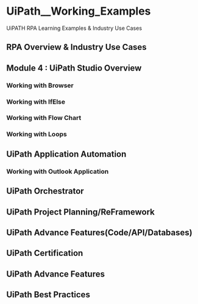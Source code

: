 # UiPath__Working_Examples
UiPATH RPA Learning Examples &amp; Industry Use Cases


## RPA Overview & Industry Use Cases


## Module 4 : UiPath Studio Overview 
 ### Working with Browser 
 ### Working with IfElse
 ### Working with Flow Chart
 ### Working with Loops



## UiPath Application Automation
### Working with Outlook Application


## UiPath Orchestrator


## UiPath Project Planning/ReFramework

## UiPath Advance Features(Code/API/Databases)

## UiPath Certification 


## UiPath Advance Features


## UiPath Best Practices 
